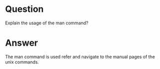 # Question

Explain the usage of the man command?

# Answer

The man command is used refer and navigate to the manual pages of the unix commands.
